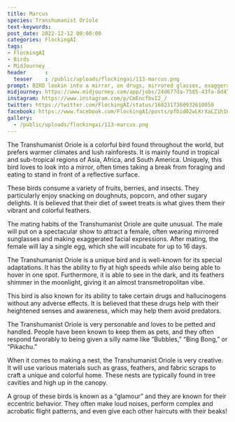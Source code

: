 ```yaml
---
title: Marcus
species: Transhumanist Oriole
text-keywords: 
post_date: 2022-12-12 00:00:00
categories: FlockingAI
tags:
- FlockingAI
- Birds
- MidJourney 
header      :
  teaser    : /public/uploads/flockingai/113-marcus.png
prompt: BIRD lookin into a mirror, on drugs, mirrored glasses, exaggerated face, scared, freaking out, transmetropolitan, transhumanist , on a white background
midjourney: https://www.midjourney.com/app/jobs/24d677da-7585-43fa-8d47-6d64ce4faf7c
instagram: https://www.instagram.com/p/CmEncfbvI2_/
twitter: https://twitter.com/FlockingAI/status/1602317360932610050
facebook: https://www.facebook.com/FlockingAI/posts/pfbid02wLKrXaLZ1h1HzAFBxBMmYAH4CPSFZ6BGqXnmKTdTPJDawiHX23PH8KVbm17CL12jl
gallery: 
  - /public/uploads/flockingai/113-marcus.png
---
```



The Transhumanist Oriole is a colorful bird found throughout the world, but prefers warmer climates and lush rainforests. It is mainly found in tropical and sub-tropical regions of Asia, Africa, and South America. Uniquely, this bird loves to look into a mirror, often times taking a break from foraging and eating to stand in front of a reflective surface.

These birds consume a variety of fruits, berries, and insects. They particularly enjoy snacking on doughnuts, popcorn, and other sugary delights. It is believed that their diet of sweet treats is what gives them their vibrant and colorful feathers.

The mating habits of the Transhumanist Oriole are quite unusual. The male will put on a spectacular show to attract a female, often wearing mirrored sunglasses and making exaggerated facial expressions. After mating, the female will lay a single egg, which she will incubate for up to 16 days.

The Transhumanist Oriole is a unique bird and is well-known for its special adaptations. It has the ability to fly at high speeds while also being able to hover in one spot. Furthermore, it is able to see in the dark, and its feathers shimmer in the moonlight, giving it an almost transmetropolitan vibe.

This bird is also known for its ability to take certain drugs and hallucinogens without any adverse effects. It is believed that these drugs help with their heightened senses and awareness, which may help them avoid predators.

The Transhumanist Oriole is very personable and loves to be petted and handled. People have been known to keep them as pets, and they often respond favorably to being given a silly name like “Bubbles,” “Bing Bong,” or “Pikachu.”

When it comes to making a nest, the Transhumanist Oriole is very creative. It will use various materials such as grass, feathers, and fabric scraps to craft a unique and colorful home. These nests are typically found in tree cavities and high up in the canopy.

A group of these birds is known as a “glamour” and they are known for their eccentric behavior. They often make loud noises, perform complex and acrobatic flight patterns, and even give each other haircuts with their beaks!